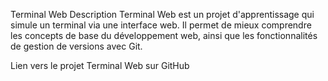 Terminal Web
Description
Terminal Web est un projet d'apprentissage qui simule un terminal via une interface web. Il permet de mieux comprendre les concepts de base du développement web, ainsi que les fonctionnalités de gestion de versions avec Git.

Lien vers le projet
Terminal Web sur GitHub